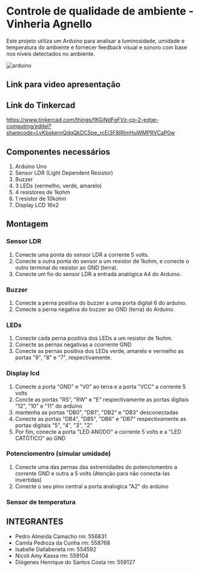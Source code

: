 # Controle de qualidade de ambiente - Vinheria Agnello
Este projeto utiliza um Arduino para analisar a luminosidade, umidade e temperatura do ambiente e fornecer feedback visual e sonoro com base nos níveis detectados no ambiente.

![arduino](https://github.com/Pedro-Camacho/cp-edge-computing/assets/112903512/ec617ea0-9721-43fe-a7f4-c6d29c7d125c)

## Link para video apresentação

## Link do Tinkercad
https://www.tinkercad.com/things/fKGiNdFgFVz-cp-2-edge-computing/editel?sharecode=LyKbskernQdqQkDC5pe_rcEi3F8IRImHuWMPRVCaP0w

## Componentes necessários
1. Arduino Uno
2. Sensor LDR (Light Dependent Resistor)
3. Buzzer
4. 3 LEDs (vermelho, verde, amarelo)
5. 4 resistores de 1kohm
6. 1 resistor de 10kohm
7. Display LCD 16x2

## Montagem

### Sensor LDR
1. Conecte uma ponta do sensor LDR a corrente 5 volts.
2. Conecte a outra ponta do sensor a um resistor de 1kohm, e conecte o outro terminal do resistor ao GND (terra).
3. Conecte um fio do sensor LDR a entrada analógica A4 do Arduino.
   
### Buzzer
1. Conecte a perna positiva do buzzer a uma porta digital 6 do arduino.
2. Conecte a perna negativa do buzzer ao GND (terra) do Arduino.
   
### LEDs
1. Conecte cada perna positiva dos LEDs a um resistor de 1kohm.
2. Conecte as pernas negativas a ccorrente GND
3. Conecte as pernas positiva dos LEDs verde, amarelo e vermelho as portas "9", "8" e "7", respectivamente.

### Display lcd
1. Conecte a porta "GND" e "V0" ao terra e a porta "VCC" a corrente 5 volts
2. Concte as portas "RS", "RW" e "E" respectivamente as portas digitais "12", "10" e "11" do arduino
3. mantenha as portas "DB0", "DB1", "DB2" e "DB3" desconectadas
4. Conecte as portas "DB4", "DB5", "DB6" e "DB7" respectivamente as portas digitais "5", "4", "3", "2"
5. Por fim, conecte a porta "LED ANODO" a corrente 5 volts e a "LED CATÓTICO" ao GND

### Potenciomentro (simular umidade)
1. Conecte uma das pernas das extremidades do potenciomentro a corrente GND e outra a 5 volts (Atenção para não conecta-las invertidas)
2. Conecte o seu pino central a porta analogica "A2" do arduino

### Sensor de temperatura


## INTEGRANTES

- Pedro Almeida Camacho rm: 556831
- Camila Pedroza da Cunha rm: 558768
- Isabelle Dallabeneta rm: 554592
- Nicoli Amy Kassa rm: 559104
- Diógenes Henrique do Santos Costa rm: 559127
